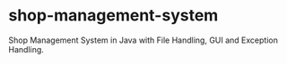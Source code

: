 # shop-management-system
Shop Management System in Java with File Handling, GUI and Exception Handling.
